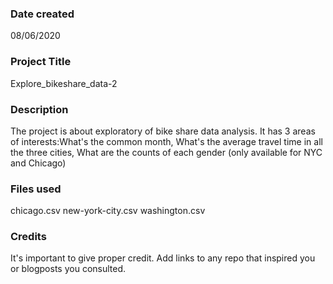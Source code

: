 ### Date created
08/06/2020

### Project Title
Explore_bikeshare_data-2

### Description
The project is about exploratory of bike share data analysis.
It has 3 areas of interests:What's the common month, What's the average travel time in all the three cities,
What are the counts of each gender (only available for NYC and Chicago)

### Files used
chicago.csv
new-york-city.csv
washington.csv

### Credits
It's important to give proper credit. Add links to any repo that inspired you or blogposts you consulted.
